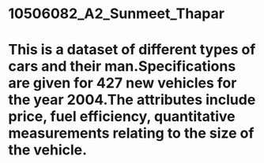 # 10506082_A2_Sunmeet_Thapar
# This is a dataset of different types of cars and their man.Specifications are given for 427 new vehicles for the year 2004.The attributes include price, fuel efficiency, quantitative measurements relating to the size of the vehicle.


